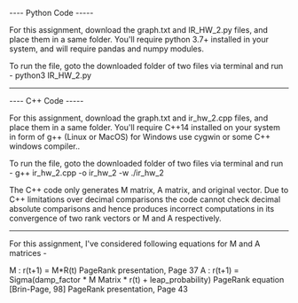---- Python Code -----

For this assignment, download the graph.txt and IR_HW_2.py files, and place them in a same folder.
You'll require python 3.7+ installed in your system, and will require pandas and numpy modules.

To run the file, goto the downloaded folder of two files via terminal and run - 
python3 IR_HW_2.py

-------------------------------------------------------------------------------

---- C++ Code -----

For this assignment, download the graph.txt and ir_hw_2.cpp files, and place them in a same folder.
You'll require C++14 installed on your system in form of g++ (Linux or MacOS) for Windows use cygwin or some C++ windows compiler..

To run the file, goto the downloaded folder of two files via terminal and run - 
g++ ir_hw_2.cpp -o ir_hw_2 -w
./ir_hw_2


The C++ code only generates M matrix, A matrix, and original vector. Due to C++ limitations over
decimal comparisons the code cannot check decimal absolute comparisons and hence produces incorrect
computations in its convergence of two rank vectors or M and A respectively.

-------------------------------------------------------------------------------
For this assignment, I've considered following equations for M and A matrices -

M : r(t+1) = M*R(t) PageRank presentation, Page 37
A : r(t+1) = Sigma(damp_factor * M Matrix * r(t) + leap_probability) PageRank equation [Brin-Page, 98] PageRank presentation, Page 43